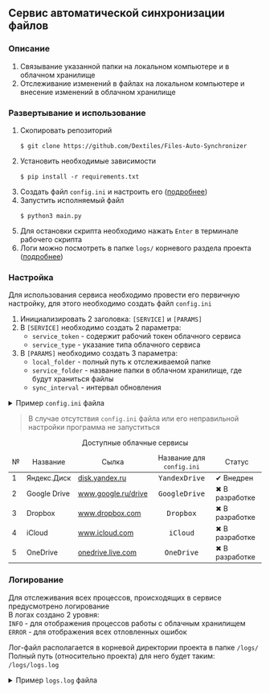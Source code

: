 ## Сервис автоматической синхронизации файлов
### Описание
1)	Связывание указанной папки на локальном компьютере и в облачном хранилище
2)	Отслеживание изменений в файлах на локальном компьютере и внесение изменений в облачном хранилище

### Развертывание и использование
1)  Скопировать репозиторий
    ```
    $ git clone https://github.com/Dextiles/Files-Auto-Synchronizer
    ```
2)  Установить необходимые зависимости
    ```
    $ pip install -r requirements.txt
    ```
3)  Создать файл <code>config.ini</code> и настроить его ([подробнее](#настройка))
4)  Запустить исполняемый файл
    ```
    $ python3 main.py
    ```
5)  Для остановки скрипта необходимо нажать <code>Enter</code> в терминале рабочего скрипта
6)  Логи можно посмотреть в папке <code>logs/</code> корневого раздела проекта ([подробнее](#логирование))

### Настройка

Для использования сервиса необходимо провести его первичную настройку, 
для этого необходимо создать файл <code>config.ini</code><br>
1. Инициализировать 2 заголовка: <code>[SERVICE]</code> и <code>[PARAMS]</code>
2. В <code>[SERVICE]</code> необходимо создать 2 параметра:
   + <code>service_token</code> - содержит рабочий токен облачного сервиса
   + <code>service_type</code> - указание типа облачного сервиса
3. В <code>[PARAMS]</code> необходимо создать 3 параметра:
   + <code>local_folder</code> - полный путь к отслеживаемой папке
   + <code>service_folder</code> - название папки в облачном хранилище, где будут храниться файлы
   + <code>sync_interval</code> - интервал обновления

<details>
  <summary>Пример <code>config.ini</code> файла</summary>
  <figure>
    <img src="readme_data/config-file-view.png" alt="Пример config.ini файла">
    <figcaption>Пример config.ini файла</figcaption>
  </figure>
</details>

> В случае отсутствия <code>config.ini</code> файла или его неправильной настройки программа не запуститься

<table>
  <caption>Доступные облачные сервисы</caption>
  <thead>
    <tr align="center">
      <td>№</td>
      <td>Название</td>
      <td>Сылка</td>
      <td>Название для <code>config.ini</code></td>
      <td>Статус</td>
    </tr>
  </thead>
  <tbody>
    <tr>
      <td>1</td>
      <td>Яндекс.Диск</td>
      <td><a href="https://disk.yandex.ru/">disk.yandex.ru</a></td>
      <td align="center"><samp>YandexDrive</samp></td>
      <td align="left">&#10004; Внедрен</td>
    </tr>
    <tr>
      <td>2</td>
      <td>Google Drive</td>
      <td><a href="https://www.google.ru/drive/">www.google.ru/drive</a></td>
      <td align="center"><samp>GoogleDrive</samp></td>
      <td align="left">&#10006; В разработке</td>
    </tr>
    <tr>
      <td>3</td>
      <td>Dropbox</td>
      <td><a href="https://www.dropbox.com/">www.dropbox.com</a></td>
      <td align="center"><samp>Dropbox</samp></td>
      <td align="left">&#10006; В разработке</td>
    </tr>
    <tr>
      <td>4</td>
      <td>iCloud</td>
      <td><a href="https://www.icloud.com/">www.icloud.com</a></td>
      <td align="center"><samp>iCloud</samp></td>
      <td align="left">&#10006; В разработке</td>
    </tr>
    <tr>
      <td>5</td>
      <td>OneDrive</td>
      <td><a href="https://onedrive.live.com/?wdo=1&id=root">onedrive.live.com</a></td>
      <td align="center"><samp>OneDrive</samp></td>
      <td align="left">&#10006; В разработке</td>
    </tr>
  </tbody>
</table>

### Логирование

Для отслеживания всех процессов, происходящих в сервисе предусмотрено логирование<br>
В логах создано 2 уровня:<br>
<code>INFO</code> - для отображения процессов работы с облачным хранилищем<br>
<code>ERROR</code> - для отображения всех отловленных ошибок

Лог-файл располагается в корневой директории проекта в папке <code>/logs/</code><br>
Полный путь (относительно проекта) для него будет таким:<br>
<code>/logs/logs.log</code>

<details>
  <summary>Пример <code>logs.log</code> файла</summary>
  <figure>
    <img src="readme_data/logs-view.png" alt="Пример config.ini файла">
    <figcaption>Пример лог файла</figcaption>
  </figure>
</details>
